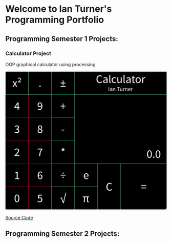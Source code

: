 # Welcome to Ian Turner's Programming Portfolio

## Programming Semester 1 Projects:

### Calculator Project

OOP graphical calculator using processing

![Calculator](https://github.com/Ian-Turner4/ProgrammingPortfolio/blob/gh-pages/images/calc.png?raw=true)

[Source Code]()

## Programming Semester 2 Projects:
